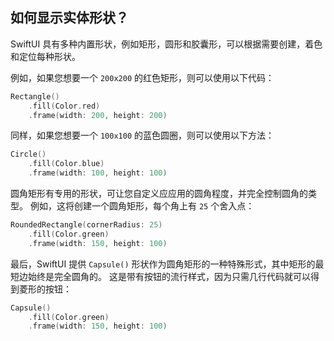 如何显示实体形状？
---

SwiftUI 具有多种内置形状，例如矩形，圆形和胶囊形，可以根据需要创建，着色和定位每种形状。

例如，如果您想要一个 `200x200` 的红色矩形，则可以使用以下代码：

```swift
Rectangle()
    .fill(Color.red)
    .frame(width: 200, height: 200)
```

同样，如果您想要一个 `100x100` 的蓝色圆圈，则可以使用以下方法：

```swift
Circle()
    .fill(Color.blue)
    .frame(width: 100, height: 100)
```

圆角矩形有专用的形状，可让您自定义应应用的圆角程度，并完全控制圆角的类型。 例如，这将创建一个圆角矩形，每个角上有 `25` 个舍入点：

```swift
RoundedRectangle(cornerRadius: 25)
    .fill(Color.green)
    .frame(width: 150, height: 100)
```

最后，SwiftUI 提供 `Capsule()` 形状作为圆角矩形的一种特殊形式，其中矩形的最短边始终是完全圆角的。 这是带有按钮的流行样式，因为只需几行代码就可以得到菱形的按钮：

```swift
Capsule()
    .fill(Color.green)
    .frame(width: 150, height: 100)
```